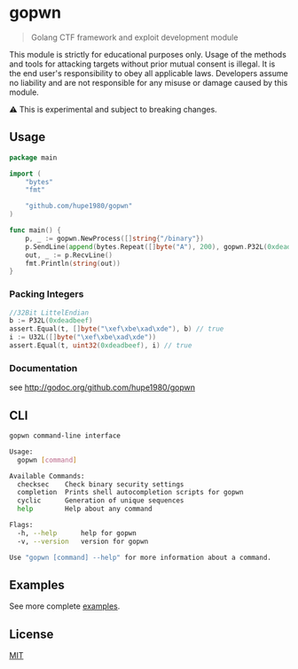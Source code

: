 # gopwn
> Golang CTF framework and exploit development module

This module is strictly for educational purposes only. Usage of the methods and tools for attacking targets without prior mutual consent is illegal. It is the end user's responsibility to obey all applicable laws. Developers assume no liability and are not responsible for any misuse or damage caused by this module.

:warning: This is experimental and subject to breaking changes.

## Usage
```go
package main

import (
	"bytes"
	"fmt"

	"github.com/hupe1980/gopwn"
)

func main() {
	p, _ := gopwn.NewProcess([]string{"/binary"})
	p.SendLine(append(bytes.Repeat([]byte("A"), 200), gopwn.P32L(0xdeadbeef)...))
	out, _ := p.RecvLine()
	fmt.Println(string(out))
}
```

### Packing Integers
```go
//32Bit LittelEndian
b := P32L(0xdeadbeef)
assert.Equal(t, []byte("\xef\xbe\xad\xde"), b) // true
i := U32L([]byte("\xef\xbe\xad\xde"))
assert.Equal(t, uint32(0xdeadbeef), i) // true
```

### Documentation
see http://godoc.org/github.com/hupe1980/gopwn

## CLI
```bash
gopwn command-line interface

Usage:
  gopwn [command]

Available Commands:
  checksec    Check binary security settings
  completion  Prints shell autocompletion scripts for gopwn
  cyclic      Generation of unique sequences
  help        Help about any command

Flags:
  -h, --help      help for gopwn
  -v, --version   version for gopwn

Use "gopwn [command] --help" for more information about a command.
```
## Examples

See more complete [examples](https://github.com/hupe1980/exploit-exercises/tree/main/exploits/go).

## License
[MIT](LICENCE)
